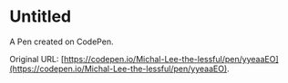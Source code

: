 # Untitled

A Pen created on CodePen.

Original URL: [https://codepen.io/Michal-Lee-the-lessful/pen/yyeaaEO](https://codepen.io/Michal-Lee-the-lessful/pen/yyeaaEO).

